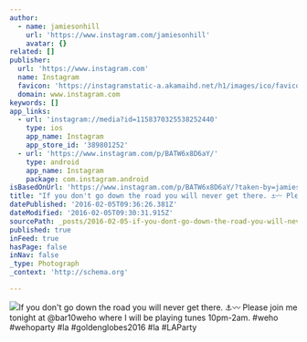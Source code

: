 ```yaml
---
author:
  - name: jamiesonhill
    url: 'https://www.instagram.com/jamiesonhill'
    avatar: {}
related: []
publisher:
  url: 'https://www.instagram.com'
  name: Instagram
  favicon: 'https://instagramstatic-a.akamaihd.net/h1/images/ico/favicon.ico/7cdab0872b15.ico'
  domain: www.instagram.com
keywords: []
app_links:
  - url: 'instagram://media?id=1158370325538252440'
    type: ios
    app_name: Instagram
    app_store_id: '389801252'
  - url: 'https://www.instagram.com/p/BATW6x8D6aY/'
    type: android
    app_name: Instagram
    package: com.instagram.android
isBasedOnUrl: 'https://www.instagram.com/p/BATW6x8D6aY/?taken-by=jamiesonhill'
title: "If you don't go down the road you will never get there. ⚓️〰 Please join me tonight at @bar10weho where I will be playing tunes 10pm-2am. #weho #wehoparty #la #goldenglobes2016 #la #LAParty"
datePublished: '2016-02-05T09:36:26.381Z'
dateModified: '2016-02-05T09:30:31.915Z'
sourcePath: _posts/2016-02-05-if-you-dont-go-down-the-road-you-will-never-get-there-anchor.md
published: true
inFeed: true
hasPage: false
inNav: false
_type: Photograph
_context: 'http://schema.org'

---
```

![If you don't go down the road you will never get there&period; ⚓️〰 Please join me tonight at &commat;bar10weho where I will be playing tunes 10pm-2am&period; &num;weho &num;wehoparty &num;la &num;goldenglobes2016 &num;la &num;LAParty](https://scontent.cdninstagram.com/t51.2885-15/s640x640/sh0.08/e35/12445990_923754104360837_667226759_n.jpg)
